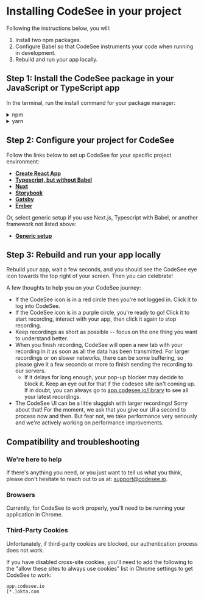 # Installing CodeSee in your project

Following the instructions below, you will:

1. Install two npm packages.
2. Configure Babel so that CodeSee instruments your code when running in development.
3. Rebuild and run your app locally.


## Step 1: Install the CodeSee package in your JavaScript or TypeScript app
In the terminal, run the install command for your package manager:

<details><summary>npm</summary>

```
npm install --save-dev @codesee/tracker@latest @codesee/babel-plugin-instrument@latest
```

</details>
<details><summary>yarn</summary>

```
yarn add --dev @codesee/tracker@latest @codesee/babel-plugin-instrument@latest
```
</details>

## Step 2: Configure your project for CodeSee
Follow the links below to set up CodeSee for your specific project environment:

- [**Create React App**](../setup-cra)
- [**Typescript, but without Babel**](../setup-typescript-without-babel)
- [**Nuxt**](../setup-nuxt)
- [**Storybook**](../setup-storybook)
- [**Gatsby**](../setup-gatsby)
- [**Ember**](../setup-ember)

Or, select generic setup if you use Next.js, Typescript with Babel, or another framework not listed above:

- [**Generic setup**](../setup-generic)

## Step 3: Rebuild and run your app locally
Rebuild your app, wait a few seconds, and you should see the CodeSee eye icon towards the top right of your screen. Then you can celebrate!

A few thoughts to help you on your CodeSee journey:

- If the CodeSee icon is in a red circle then you're not logged in. Click it to log into CodeSee.
- If the CodeSee icon is in a purple circle, you're ready to go! Click it to start recording, interact with your app, then click it again to stop recording.
- Keep recordings as short as possible -- focus on the one thing you want to understand better.
- When you finish recording, CodeSee will open a new tab with your recording in it as soon as all the data has been transmitted. For larger recordings or on slower networks, there can be some buffering, so please give it a few seconds or more to finish sending the recording to our servers.
    - If it delays for long enough, your pop-up blocker may decide to block it. Keep an eye out for that if the codesee site isn't coming up. If in doubt, you can always go to [app.codesee.io/library](app.codesee.io/library) to see all your latest recordings.
- The CodeSee UI can be a little sluggish with larger recordings! Sorry about that! For the moment, we ask that you give our UI a second to process now and then. But fear not, we take performance very seriously and we're actively working on performance improvements.

## Compatibility and troubleshooting
### We're here to help
If there's anything you need, or you just want to tell us what you think, please don't hesitate to reach out to us at: <a href="mailto:support@codesee.io">support@codesee.io</a>.

### Browsers
Currently, for CodeSee to work properly, you'll need to be running your application in Chrome.

### Third-Party Cookies
Unfortunately, if third-party cookies are blocked, our authentication process does not work.

If you have disabled cross-site cookies, you'll need to add the following to the "allow these sites to always use cookies" list in Chrome settings to get CodeSee to work:

```
app.codesee.io
[*.]okta.com
```

&nbsp;  